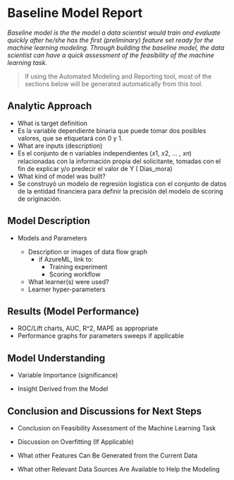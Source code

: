 # Baseline Model Report

_Baseline model is the the model a data scientist would train and evaluate quickly after he/she has the first (preliminary) feature set ready for the machine learning modeling. Through building the baseline model, the data scientist can have a quick assessment of the feasibility of the machine learning task._

> If using the Automated Modeling and Reporting tool, most of the sections below will be generated automatically from this tool. 

## Analytic Approach
* What is target definition
* Es la variable dependiente binaria  que puede tomar  dos posibles  valores, que se etiquetará  con 0 y 1.
* What are inputs (description)
* Es el conjunto de n variables independientes (𝑥1, 𝑥2, … , 𝑥𝑛) relacionadas con la información propia del solicitante, tomadas con el fin de explicar y/o predecir el valor de Y ( Dias_mora)
* What kind of model was built?
* Se construyó un modelo de regresión logística con el conjunto de datos de la entidad financiera para definir la precisión del modelo de scoring de originación. 

## Model Description

* Models and Parameters

	* Description or images of data flow graph
  		* if AzureML, link to:
    		* Training experiment
    		* Scoring workflow
	* What learner(s) were used?
	* Learner hyper-parameters


## Results (Model Performance)
* ROC/Lift charts, AUC, R^2, MAPE as appropriate
* Performance graphs for parameters sweeps if applicable

## Model Understanding

* Variable Importance (significance)

* Insight Derived from the Model

## Conclusion and Discussions for Next Steps

* Conclusion on Feasibility Assessment of the Machine Learning Task

* Discussion on Overfitting (If Applicable)

* What other Features Can Be Generated from the Current Data

* What other Relevant Data Sources Are Available to Help the Modeling
